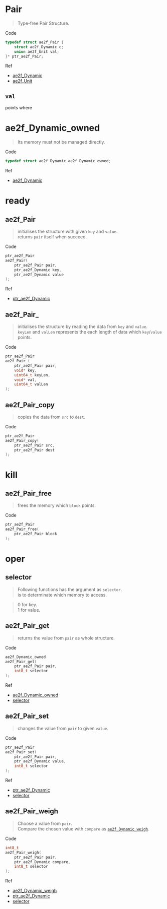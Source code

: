 # Pair
> Type-free Pair Structure.

Code
```c
typedef struct ae2f_Pair {
	struct ae2f_Dynamic c;
	union ae2f_Unit val;
}* ptr_ae2f_Pair;
```

Ref
- [ae2f_Dynamic](./Dynamic.md)
- [ae2f_Unit](./Pair.md)

## `val`
points where 

# ae2f_Dynamic_owned
> Its memory must not be managed directly.

Code
```c
typedef struct ae2f_Dynamic ae2f_Dynamic_owned;
```

Ref
- [ae2f_Dynamic](./Dynamic.md)

# ready
## ae2f_Pair
> initialises the structure with given `key` and `value`.  
> returns `pair` itself when succeed.

Code
```c
ptr_ae2f_Pair 
ae2f_Pair(
	ptr_ae2f_Pair pair,
	ptr_ae2f_Dynamic key,
	ptr_ae2f_Dynamic value
);
```

Ref
- [ptr_ae2f_Dynamic](./Dynamic.md)


## ae2f_Pair_
> initialises the structure by reading the data from `key` and `value`.  
> `keyLen` and `valLen` represents the each length of data which `key`/`value` points.

Code
```c
ptr_ae2f_Pair 
ae2f_Pair_(
	ptr_ae2f_Pair pair,	
	void* key,
	uint64_t keyLen,
	void* val,
	uint64_t valLen
);
```

## ae2f_Pair_copy
> copies the data from `src` to `dest`.

Code
```c
ptr_ae2f_Pair 
ae2f_Pair_copy(
	ptr_ae2f_Pair src,
	ptr_ae2f_Pair dest
);
```

# kill
## ae2f_Pair_free
> frees the memory which `block` points.

Code
```c
ptr_ae2f_Pair 
ae2f_Pair_free(
	ptr_ae2f_Pair block
);
```

# oper
## selector
> Following functions has the argument as `selector`.  
> is to determinate which memory to access.  

> 0 for key.  
> 1 for value.

## ae2f_Pair_get
> returns the value from `pair`
> as whole structure.

Code
```c
ae2f_Dynamic_owned 
ae2f_Pair_get(
	ptr_ae2f_Pair pair,
	int8_t selector
);
```

Ref
- [ae2f_Dynamic_owned](#ae2f_dynamic_owned)
- [selector](#selector)

## ae2f_Pair_set
> changes the value from `pair`
> to given `value`.

Code
```c
ptr_ae2f_Pair 
ae2f_Pair_set(
	ptr_ae2f_Pair pair,
	ptr_ae2f_Dynamic value,
	int8_t selector
);
```

Ref
- [ptr_ae2f_Dynamic](./Dynamic.md)
- [selector](#selector)

## ae2f_Pair_weigh
> Choose a value from `pair`.  
> Compare the chosen value with `compare`
> as [`ae2f_Dynamic_weigh`](./Dynamic.md#ae2f_dynamic_weigh).

Code
```c
int8_t 
ae2f_Pair_weigh(
	ptr_ae2f_Pair pair,
	ptr_ae2f_Dynamic compare,
	int8_t selector
);
```

Ref
- [ae2f_Dynamic_weigh](./Dynamic.md#ae2f_dynamic_weigh)
- [ptr_ae2f_Dynamic](./Dynamic.md)
- [selector](#selector)